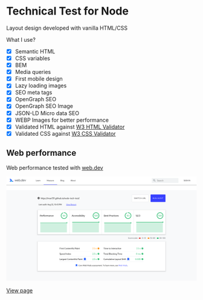 # Technical Test for Node

Layout design developed with vanilla HTML/CSS

What I use?

- [x] Semantic HTML
- [x] CSS variables
- [x] BEM
- [x] Media queries
- [x] First mobile design
- [x] Lazy loading images
- [x] SEO meta tags
- [x] OpenGraph SEO
- [x] OpenGraph SEO Image
- [x] JSON-LD Micro data SEO
- [x] WEBP Images for better performance
- [x] Validated HTML against [W3 HTML Validator](https://validator.w3.org/nu/?showsource=yes&showoutline=yes&showimagereport=yes&checkerrorpages=yes&useragent=Validator.nu%2FLV+http%3A%2F%2Fvalidator.w3.org%2Fservices&acceptlanguage=&doc=https%3A%2F%2Fmax131.github.io%2Fnodo-tech-test%2F)
- [x] Validated CSS against [W3 CSS Validator](https://jigsaw.w3.org/css-validator/validator?uri=https%3A%2F%2Fmax131.github.io%2Fnodo-tech-test&profile=css3svg&usermedium=all&warning=1&vextwarning=&lang=es)

## Web performance

Web performance tested with [web.dev](https://web.dev/measure/)

![Performance](performance.png)

[View page](https://max131.github.io/nodo-tech-test)
